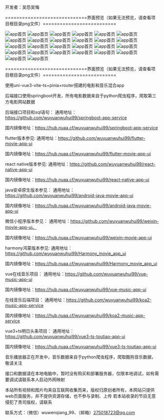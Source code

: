 开发者：吴怨吴悔

=============================界面预览（如果无法预览，请查看项目根目录png文件）==========================

![app首页](./新版电影APP整体预览图.jpg)
![app首页](电影预览1.png)
![app首页](电影预览2.png)
![app首页](电影预览3.png)
![app首页](电影预览4.png)
![app首页](电影预览5.png)
![app首页](电影预览6.png)
![app首页](电影预览7.png)
![app首页](电影预览8.png)
![app首页](电影预览9.png)
![app首页](电影预览10.png)
![app首页](电影预览11.png)
![app首页](电影预览12.png)
![app首页](电影预览13.jpg)
![app首页](电影预览14.jpg)
![app首页](电影预览15.png)
![app首页](电影预览16.png)
![app首页](音乐首页.jpg)
![app首页](音乐推荐.jpg)
![app首页](音乐朋友圈1.jpg)
![app首页](音乐朋友圈2.png)
![app首页](音乐我的1.jpg)
![app首页](音乐我的2.png)
![app首页](音乐播放页.jpg)
![app首页](音乐歌词页.png)
![app首页](音乐歌手页.jpg)

=============================界面预览（如果无法预览，请查看项目根目录png文件）==========================

使用uni-vue3-vite-ts+pinia+router搭建的电影和音乐混合app

后端接口使用springboot开发，所有电影数据来自于python爬虫程序，爬取第三方电影网站数据


后端接口项目和sql语句：
通用地址：https://github.com/wuyuanwuhui99/springboot-app-service

国内镜像地址：https://hub.nuaa.cf/wuyuanwuhui99/springboot-app-service

flutter版本参见:
通用地址：https://github.com/wuyuanwuhui99/flutter-movie-app-ui

国内镜像地址：https://hub.nuaa.cf/wuyuanwuhui99/flutter-movie-app-ui

react native版本参见: 
通用地址：https://github.com/wuyuanwuhui99/react-native-app-ui

国内镜像地址：https://hub.nuaa.cf/wuyuanwuhui99/react-native-app-ui

java安卓原生版本参见：
通用地址：https://github.com/wuyuanwuhui99/android-java-movie-app-ui

国内镜像地址：https://hub.nuaa.cf/wuyuanwuhui99/android-java-movie-app-ui

微信小程序版本参见：
通用地址：https://github.com/wuyuanwuhui99/weixin-movie-app-ui、

国内镜像地址：https://hub.nuaa.cf/wuyuanwuhui99/weixin-movie-app-ui

harmony鸿蒙版本参见: 
通用地址：https://github.com/wuyuanwuhui99/Harmony_movie_app_ui

国内镜像地址：https://hub.nuaa.cf/wuyuanwuhui99/Harmony_movie_app_ui

vue在线音乐项目：
通用地址：https://github.com/wuyuanwuhui99/vue-music-app-ui

国内镜像地址：https://hub.nuaa.cf/wuyuanwuhui99/vue-music-app-ui

在线音乐后端项目：
通用地址：https://github.com/wuyuanwuhui99/koa2-music-app-service

国内镜像地址：https://hub.nuaa.cf/wuyuanwuhui99/koa2-music-app-service

vue3+ts明日头条项目：
通用地址：https://github.com/wuyuanwuhui99/vue3-ts-toutiao-app-ui

国内镜像地址：https://hub.nuaa.cf/wuyuanwuhui99/vue3-ts-toutiao-app-ui

音乐播放器正在开发中，音乐数据来自于python爬虫程序，爬取酷狗音乐数据，敬请关注

接口和数据请在本地电脑中，暂时没有购买和部署服务器，仅限本地调试，如有需要调试请联系本人启动外网映射

本站所有视频和图片均来自互联网收集而来，版权归原创者所有，本网站只提供web页面服务，并不提供资源存储，也不参与录制、上传 若本站收录的节目无意侵犯了贵司版权，请联系

联系方式：（微信）wuwenqiang_99、（邮箱）275018723@qq.com
